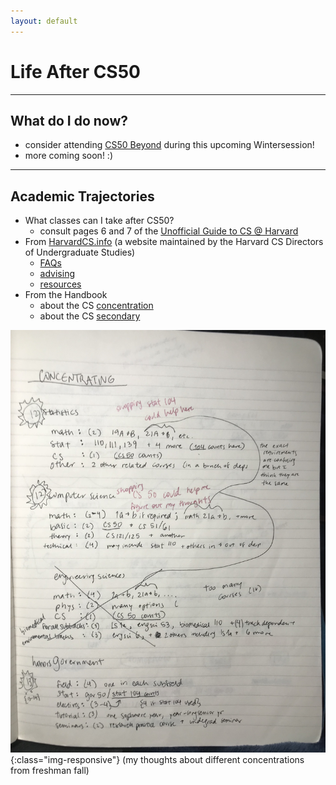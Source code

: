 ```yaml
---
layout: default
---
```


# Life After CS50

---

## What do I do now?
* consider attending [CS50 Beyond](https://cs50.harvard.edu/beyond/2019/) during this upcoming Wintersession!
* more coming soon! :)

---

## Academic Trajectories
* What classes can I take after CS50?
    * consult pages 6 and 7 of the [Unofficial Guide to CS @ Harvard](https://cdn.cs50.net/guide/guide-18.pdf)
* From [HarvardCS.info](https://harvardcs.info) (a website maintained by the Harvard CS Directors of Undergraduate Studies)
    * [FAQs](https://harvardcs.info/faq/)
    * [advising](https://harvardcs.info/advising/)
    * [resources](https://harvardcs.info/resources/)
* From the Handbook
    * about the CS [concentration](https://handbook.fas.harvard.edu/book/computer-science)
    * about the CS [secondary](https://handbook.fas.harvard.edu/secondary-fields/book/computer-science)

![concentrations](/images/concentrations.jpg){:class="img-responsive"}
(my thoughts about different concentrations from freshman fall)
